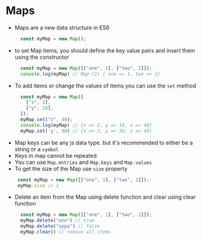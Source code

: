 # Maps
- Maps are a new data structure in ES6
  ```js
    const myMap = new Map();
  ```
- to set Map items, you should define the key value pairs and insert them using the constructor
  ```js
    const myMap = new Map([["one", 1], ["two", 2]]);
    console.log(myMap) // Map (2) { one => 1, two => 2}
  ```
- To add items or change the values of items you can use the `set` method
  ```js
    const myMap = new Map([
      ["x", 2],
      ["y", 10],
    ]);
    myMap.set("z", 40);
    console.log(myMap) // {x => 2, y => 10, z => 40}
    myMap.set('y', 30) // {x => 2, y => 30, z => 40}
  ```
- Map keys can be any js data type. but it's recommended to either be a string or a `symbol`
- Keys in map cannot be repeated
- You can use `Map.entries` and `Map.keys` and `Map.values`
- To get the size of the Map use `size` property
  ```js
   const myMap = new Map([["one", 1], ["two", 2]]);
   myMap.size // 2
  ```
- Delete an item from the Map using delete function and clear using clear function
  ```js
    const myMap = new Map([["one", 1], ["two", 2]]);
    myMap.delete("one") // true
    myMap.delete("oppa") // false
    myMap.clear() // remove all items
  ```